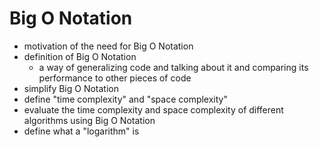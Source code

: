 # Big O Notation
- motivation of the need for Big O Notation
- definition of Big O Notation
  - a way of generalizing code and talking about it and comparing its performance to other pieces of code
- simplify Big O Notation
- define "time complexity" and "space complexity"
- evaluate the time complexity and space complexity of different algorithms using Big O Notation
- define what a "logarithm" is